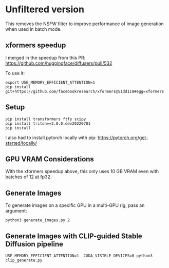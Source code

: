 # Unfiltered version

This removes the NSFW filter to improve performance of image generation when used in batch mode.


## xformers speedup

I merged in the speedup from this PR:
https://github.com/huggingface/diffusers/pull/532

To use it:

```
export USE_MEMORY_EFFICIENT_ATTENTION=1
pip install git+https://github.com/facebookresearch/xformers@51dd119#egg=xformers
```


## Setup

```
pip install transformers ftfy scipy
pip install triton==2.0.0.dev20220701
pip install .
```

I also had to install pytorch locally with pip: https://pytorch.org/get-started/locally/


## GPU VRAM Considerations

With the xformers speedup above, this only uses 10 GB VRAM even with batches of 12 at fp32.


## Generate Images

To generate images on a specific GPU in a multi-GPU rig, pass an argument:

```
python3 generate_images.py 2
```


## Generate Images with CLIP-guided Stable Diffusion pipeline


```
USE_MEMORY_EFFICIENT_ATTENTION=1  CUDA_VISIBLE_DEVICES=0 python3 clip_generate.py
```

